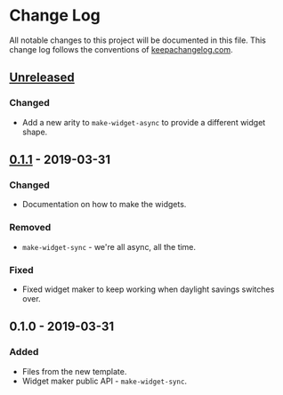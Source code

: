 # Change Log
All notable changes to this project will be documented in this file. This change log follows the conventions of [keepachangelog.com](http://keepachangelog.com/).

## [Unreleased]
### Changed
- Add a new arity to `make-widget-async` to provide a different widget shape.

## [0.1.1] - 2019-03-31
### Changed
- Documentation on how to make the widgets.

### Removed
- `make-widget-sync` - we're all async, all the time.

### Fixed
- Fixed widget maker to keep working when daylight savings switches over.

## 0.1.0 - 2019-03-31
### Added
- Files from the new template.
- Widget maker public API - `make-widget-sync`.

[Unreleased]: https://github.com/your-name/cfm-lfm-importer/compare/0.1.1...HEAD
[0.1.1]: https://github.com/your-name/cfm-lfm-importer/compare/0.1.0...0.1.1
